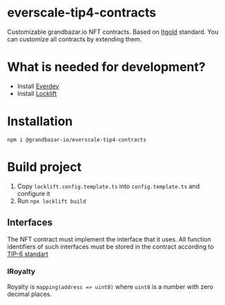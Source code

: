 # everscale-tip4-contracts

Customizable grandbazar.io NFT contracts. Based on [Itgold](https://github.com/itgoldio/everscale-tip) standard. You can customize all contracts by extending them.

# What is needed for development?

- Install [Everdev](https://github.com/tonlabs/everdev)
- Install [Locklift](https://github.com/broxus/locklift)

# Installation 

```npm i @grandbazar-io/everscale-tip4-contracts```

# Build project

1. Copy ```locklift.config.template.ts``` into ```config.template.ts``` and configure it 
2. Run ```npx locklift build```

## Interfaces
The NFT contract must implement the interface that it uses. 
All function identifiers of such interfaces must be stored in the contract according to 
[TIP-6 standart](https://docs.nftalliance.org/standard/TIP-6.1 "TIP-6")

### IRoyalty
Royalty is ```mapping(address => uint8)``` where ```uint8``` is a number with zero decimal places.
